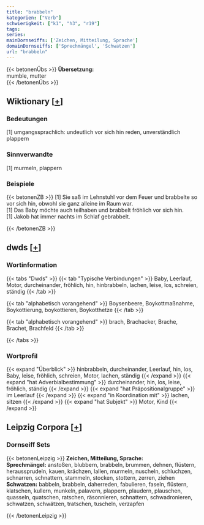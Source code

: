 ```yaml
---
title: "brabbeln"
kategorien: ["Verb"]
schwierigkeit: ["k1", "h3", "r19"]
tags:
series:
mainDornseiffs: ['Zeichen, Mitteilung, Sprache']
domainDornseiffs: ['Sprechmängel', 'Schwatzen']
url: "brabbeln"
---
```


{{< betonenÜbs >}}
**Übersetzung:**  
mumble, mutter  
{{< /betonenÜbs >}}

## Wiktionary [[+](https://de.wiktionary.org/wiki/brabbeln)]

### Bedeutungen
[1] umgangssprachlich: undeutlich vor sich hin reden, unverständlich plappern  

### Sinnverwandte
[1] murmeln, plappern  

### Beispiele
{{< betonenZB >}}
[1] Sie saß im Lehnstuhl vor dem Feuer und brabbelte so vor sich hin, obwohl sie ganz alleine im Raum war.  
[1] Das Baby möchte auch teilhaben und brabbelt fröhlich vor sich hin.  
[1] Jakob hat immer nachts im Schlaf gebrabbelt.  

{{< /betonenZB >}}


## dwds [[+](https://www.dwds.de/wb/brabbeln)]

### Wortinformation
{{< tabs "Dwds" >}}
{{< tab "Typische Verbindungen" >}}
Baby, Leerlauf, Motor, durcheinander, fröhlich, hin, hinbrabbeln, lachen, leise, los, schreien, ständig
{{< /tab >}}

{{< tab "alphabetisch vorangehend" >}}
Boysenbeere, Boykottmaßnahme, Boykottierung, boykottieren, Boykotthetze
{{< /tab >}}

{{< tab "alphabetisch vorangehend" >}}
brach, Brachacker, Brache, Brachet, Brachfeld
{{< /tab >}}

{{< /tabs >}}

### Wortprofil
{{< expand "Überblick" >}} hinbrabbeln, durcheinander, Leerlauf, hin, los, Baby, leise, fröhlich, schreien, Motor, lachen, ständig {{< /expand >}}
{{< expand "hat Adverbialbestimmung" >}} durcheinander, hin, los, leise, fröhlich, ständig {{< /expand >}}
{{< expand "hat Präpositionalgruppe" >}} im Leerlauf {{< /expand >}}
{{< expand "in Koordination mit" >}} lachen, sitzen {{< /expand >}}
{{< expand "hat Subjekt" >}} Motor, Kind {{< /expand >}}

## Leipzig Corpora [[+](https://corpora.uni-leipzig.de/en/res?word=brabbeln&corpusId=deu_newscrawl-public_2018)]

### Dornseiff Sets
{{< betonenLeipzig >}}
**Zeichen, Mitteilung, Sprache:**  
**Sprechmängel:** anstoßen, blubbern, brabbeln, brummen, dehnen, flüstern, heraussprudeln, kauen, krächzen, lallen, murmeln, nuscheln, schluchzen, schnarren, schnattern, stammeln, stocken, stottern, zerren, ziehen  
**Schwatzen:** babbeln, brabbeln, daherreden, fabulieren, faseln, flüstern, klatschen, kullern, munkeln, palavern, plappern, plaudern, plauschen, quasseln, quatschen, ratschen, räsonnieren, schnattern, schwadronieren, schwatzen, schwätzen, tratschen, tuscheln, verzapfen  

{{< /betonenLeipzig >}}

